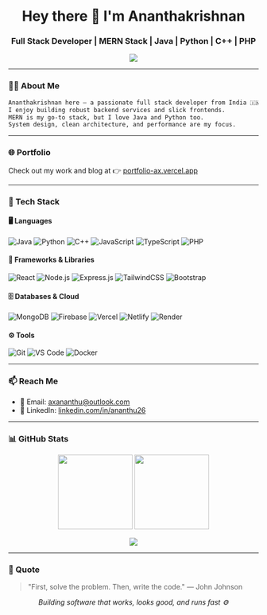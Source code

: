 <!-- README.md -->

<h1 align="center">Hey there 👋 I'm Ananthakrishnan</h1>
<h3 align="center">Full Stack Developer | MERN Stack | Java | Python | C++ | PHP</h3>

<p align="center">
  <img src="https://readme-typing-svg.demolab.com?font=Fira+Code&weight=500&size=22&pause=1000&center=true&vCenter=true&color=0AFFEF&multiline=true&width=600&lines=Code.+Build.+Repeat.;Backend+Craftsman+%7C+Frontend+Polisher.;Performance+matters.+Code+cleanly.+Ship+fast."/>
</p>

---

### 👨‍💻 About Me

```txt
Ananthakrishnan here – a passionate full stack developer from India 🇮🇳.
I enjoy building robust backend services and slick frontends.
MERN is my go-to stack, but I love Java and Python too.
System design, clean architecture, and performance are my focus.
```

---

### 🌐 Portfolio

Check out my work and blog at 👉 [portfolio-ax.vercel.app](https://portfolio-ax.vercel.app)

---

### 🧰 Tech Stack

#### 🖥️ Languages
![Java](https://img.shields.io/badge/Java-orange?style=flat&logo=openjdk)
![Python](https://img.shields.io/badge/Python-blue?style=flat&logo=python)
![C++](https://img.shields.io/badge/C%2B%2B-00599C?style=flat&logo=cplusplus)
![JavaScript](https://img.shields.io/badge/JavaScript-yellow?style=flat&logo=javascript)
![TypeScript](https://img.shields.io/badge/TypeScript-3178C6?style=flat&logo=typescript)
![PHP](https://img.shields.io/badge/PHP-777BB4?style=flat&logo=php)

#### 🧩 Frameworks & Libraries
![React](https://img.shields.io/badge/React-20232A?style=flat&logo=react)
![Node.js](https://img.shields.io/badge/Node.js-339933?style=flat&logo=node.js)
![Express.js](https://img.shields.io/badge/Express.js-black?style=flat&logo=express)
![TailwindCSS](https://img.shields.io/badge/TailwindCSS-38B2AC?style=flat&logo=tailwind-css)
![Bootstrap](https://img.shields.io/badge/Bootstrap-7952B3?style=flat&logo=bootstrap)

#### 🗄️ Databases & Cloud
![MongoDB](https://img.shields.io/badge/MongoDB-4EA94B?style=flat&logo=mongodb)
![Firebase](https://img.shields.io/badge/Firebase-FFCA28?style=flat&logo=firebase)
![Vercel](https://img.shields.io/badge/Vercel-000000?style=flat&logo=vercel)
![Netlify](https://img.shields.io/badge/Netlify-00C7B7?style=flat&logo=netlify)
![Render](https://img.shields.io/badge/Render-46E3B7?style=flat&logo=render)

#### ⚙️ Tools
![Git](https://img.shields.io/badge/Git-F05032?style=flat&logo=git)
![VS Code](https://img.shields.io/badge/VS%20Code-007ACC?style=flat&logo=visual-studio-code)
![Docker](https://img.shields.io/badge/Docker-2496ED?style=flat&logo=docker)

---

### 📫 Reach Me
- 📧 Email: [axananthu@outlook.com](mailto:axananthu@outlook.com)
- 💼 LinkedIn: [linkedin.com/in/ananthu26](https://linkedin.com/in/ananthu26)

---

### 📊 GitHub Stats
<p align="center">
  <img src="https://github-readme-stats.vercel.app/api?username=ananthu26&show_icons=true&theme=tokyonight&hide_title=true&hide_border=true" height="150" />
  <img src="https://github-readme-stats.vercel.app/api/top-langs/?username=ananthu26&layout=compact&theme=tokyonight&hide_border=true" height="150" />
</p>

<p align="center">
  <img src="https://github-profile-trophy.vercel.app/?username=ananthu26&theme=gruvbox&margin-w=15&row=1&no-frame=true" />
</p>

---

### 💬 Quote
> "First, solve the problem. Then, write the code." — John Johnson

<p align="center">
  <em>Building software that works, looks good, and runs fast ⚙️</em>
</p>
